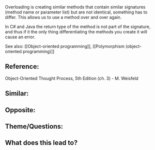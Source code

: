 Overloading is creating similar methods that contain similar signatures (method name or parameter list) but are not identical, something has to differ. This allows us to use a method over and over again.

In C# and Java the return type of the method is not part of the signature, and thus if it the only thing differentiating the methods you create it will cause an error.

See also: [[Object-oriented programming]], [[Polymorphism (object-oriented programming)]]

## Reference:
Object-Oriented Thought Process, 5th Edition (ch. 3) - M. Weisfeld

## Similar:

## Opposite:

## Theme/Questions:

## What does this lead to?
